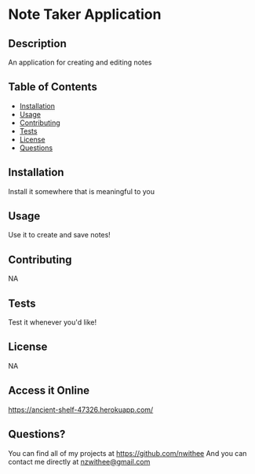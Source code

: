 # Note Taker Application

## Description
An application for creating and editing notes

## Table of Contents
* [Installation](#installation)
* [Usage](#usage)
* [Contributing](#contributing)
* [Tests](#tests)
* [License](#license)
* [Questions](#questions)

## Installation
Install it somewhere that is meaningful to you

## Usage
Use it to create and save notes!

## Contributing
NA

## Tests
Test it whenever you'd like!

## License
NA

## Access it Online
https://ancient-shelf-47326.herokuapp.com/
  
## Questions?
You can find all of my projects at https://github.com/nwithee
And you can contact me directly at nzwithee@gmail.com